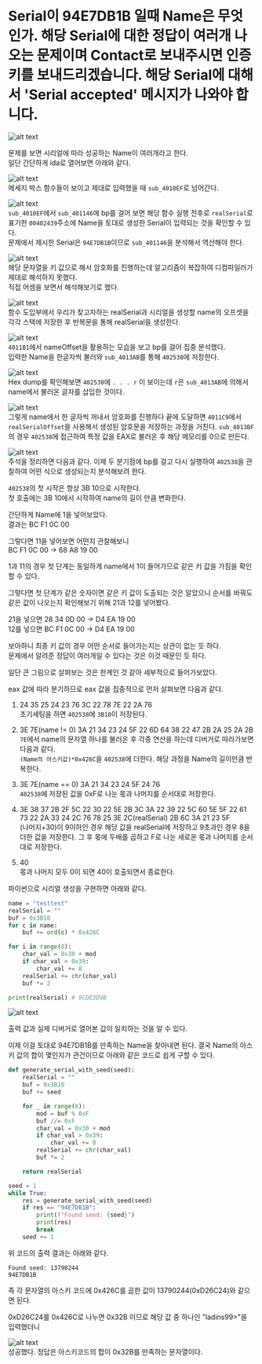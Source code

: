 # Serial이 94E7DB1B 일때 Name은 무엇인가. 해당 Serial에 대한 정답이 여러개 나오는 문제이며 Contact로 보내주시면 인증키를 보내드리겠습니다. 해당 Serial에 대해서 'Serial accepted' 메시지가 나와야 합니다.

![alt text](image.png)

문제를 보면 시리얼에 따라 성공하는 Name이 여러개라고 한다.  
일단 간단하게 ida로 열어보면 아래와 같다.

![alt text](image-1.png)  
메세지 박스 함수들이 보이고 제대로 입력했을 때 `sub_4010EF`로 넘어간다.

![alt text](image-3.png)  
`sub_4010EF`에서 `sub_401146`에 bp를 걸어 보면 해당 함수 실행 전후로 `realSerial`로 표기한 `00402439`주소에 Name을 토대로 생성한 Serial이 입력되는 것을 확인할 수 있다.  
문제에서 제시한 Serial은 `94E7DB1B`이므로 `sub_401146`을 분석해서 역산해야 한다.

![alt text](image-4.png)  
해당 문자열을 키 값으로 해서 암호화를 진행하는데 알고리즘이 복잡하여 디컴파일러가 제대로 해석하지 못했다.  
직접 어셈을 보면서 해석해보기로 했다.

![alt text](image-5.png)  
함수 도입부에서 우리가 찾고자하는 realSerial과 시리얼을 생성할 name의 오프셋을 각각 스택에 저장한 후 반복문을 통해 realSerial을 생성한다.

![alt text](image-6.png)  
`4011B1`에서 nameOffset을 활용하는 모습을 보고 bp를 걸어 집중 분석했다.  
입력한 Name을 한글자씩 불러와 `sub_4013AB`를 통해 `402538`에 저장한다.

![alt text](image-7.png)  
Hex dump를 확인해보면 `402530`에 `. . . r` 이 보이는데 `r`은 `sub_4013AB`에 의해서 name에서 불러온 글자를 삽입한 것이다.

![alt text](image-8.png)  
그렇게 name에서 한 글자씩 꺼내서 암호화를 진행하다 끝에 도달하면 `4011C9`에서 `realSerialOffset`을 사용해서 생성된 암호문을 저장하는 과정을 거친다.
`sub_4013BF`의 경우 `402538`에 접근하여 특정 값을 EAX로 불러온 후 해당 메모리를 0으로 만든다.

![alt text](image-9.png)  
주석을 정리하면 다음과 같다. 이제 두 분기점에 bp를 걸고 다시 실행하여 `402538`을 관찰하여 어떤 식으로 생성되는지 분석해보려 한다.

`402538`의 첫 시작은 항상 3B 10으로 시작한다.  
첫 호출에는 3B 10에서 시작하여 name의 길이 만큼 변화한다.

간단하게 Name에 1을 넣어보았다.  
결과는 BC F1 0C 00

그렇다면 11을 넣어보면 어떤지 관찰해보니  
BC F1 0C 00 -> 68 A8 19 00

1과 11의 경우 첫 단계는 동일하게 name에서 1이 들어가므로 같은 키 값을 가짐을 확인할 수 있다.

그렇다면 첫 단계가 같은 숫자이면 같은 키 값이 도출되는 것은 알았으니 순서를 바꿔도 같은 값이 나오는지 확인해보기 위해 21과 12를 넣어봤다.

21을 넣으면 28 34 0D 00 -> D4 EA 19 00  
12를 넣으면 BC F1 0C 00 -> D4 EA 19 00

보아하니 최종 키 값의 경우 어떤 순서로 들어가는지는 상관이 없는 듯 하다.  
문제에서 알려준 정답이 여러개일 수 있다는 것은 이것 때문인 듯 하다.

일단 큰 그림으로 살펴보는 것은 한계인 것 같아 세부적으로 들어가보았다.

eax 값에 따라 분기하므로 eax 값을 집중적으로 먼저 살펴보면 다음과 같다.

1. 24 35 25 24 23 76 3C 22 78 7E 22 2A 76  
   초기세팅을 하면 `402538`에 `3B10`이 저장된다.

2. 3E 7E(name != 0) 3A 21 34 23 24 5F 22 6D 64 38 22 47 2B 2A 25 2A 2B  
   `7E`에서 name의 문자열 하나를 불러온 후 각종 연산을 하는데 디버거로 따라가보면 다음과 같다.  
   `(Name의 아스키값)*0x426C`을 `402538`에 더한다. 해당 과정을 Name의 길이만큼 반복한다.

3. 3E 7E(name == 0) 3A 21 34 23 24 5F 24 76  
   `402538`에 저장된 값을 0xF로 나눈 몫과 나머지를 순서대로 저장한다.

4. 3E 38 37 2B 2F 5C 22 30 22 5E 2B 3C 3A 22 39 22 5C 60 5E 5F 22 61 73 22 2A 33 24 2C 76 78 25 3E 2C(realSerial) 2B 6C 3A 21 23 5F  
   (나머지+30)이 9이하인 경우 해당 값을 realSerial에 저장하고 9초과인 경우 8을 더한 값을 저장한다. 그 후 몫에 두배를 곱하고 F로 나눈 새로운 몫과 나머지를 순서대로 저장한다.

5. 40  
   몫과 나머지 모두 0이 되면 40이 호출되면서 종료한다.

파이썬으로 시리얼 생성을 구현하면 아래와 같다.

```python
name = "testtest"
realSerial = ""
buf = 0x3B10
for c in name:
    buf += ord(c) * 0x426C

for i in range(8):
    char_val = 0x30 + mod
    if char_val > 0x39:
        char_val += 8
    realSerial += chr(char_val)
    buf *= 2

print(realSerial) # 9CDE3D9B
```

![alt text](image-11.png)

출력 값과 실제 디버거로 열어본 값이 일치하는 것을 알 수 있다.

이제 이걸 토대로 94E7DB1B를 만족하는 Name을 찾아내면 된다. 결국 Name의 아스키 값의 합이 몇인지가 관건이므로 아래와 같은 코드로 쉽게 구할 수 있다.

```python
def generate_serial_with_seed(seed):
    realSerial = ""
    buf = 0x3B10
    buf += seed

    for _ in range(8):
        mod = buf % 0xF
        buf //= 0xF
        char_val = 0x30 + mod
        if char_val > 0x39:
            char_val += 8
        realSerial += chr(char_val)
        buf *= 2

    return realSerial

seed = 1
while True:
    res = generate_serial_with_seed(seed)
    if res == "94E7DB1B":
        print(f"Found seed: {seed}")
        print(res)
        break
    seed += 1
```

위 코드의 출력 결과는 아래와 같다.

```
Found seed: 13790244
94E7DB1B
```

즉 각 문자열의 아스키 코드에 0x426C를 곱한 값이 13790244(0xD26C24)와 같으면 된다.

0xD26C24를 0x426C로 나누면 0x32B 이므로 해당 값 중 하나인
"ladins99>"을 입력했더니

![alt text](image-12.png)  
성공했다. 정답은 아스키코드의 합이 0x32B를 만족하는 문자열이다.
